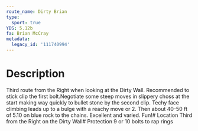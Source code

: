```yaml
---
route_name: Dirty Brian
type:
  sport: true
YDS: 5.12b
fa: Brian McCray
metadata:
  legacy_id: '111740994'
---
```

# Description
Third route from the Right when looking at the Dirty Wall. Recommended to stick clip the first bolt.Negotiate some steep moves in slippery choss at the start making way quickly to bullet stone by the second clip.  Techy face climbing leads up to a bulge with a reachy move or 2. Then about 40-50 ft of 5.10 on blue rock to the chains. Excellent and varied. Fun!# Location
Third from the Right on the Dirty Wall# Protection
9 or 10 bolts to rap rings